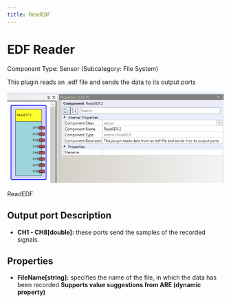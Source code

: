 ```yaml
---
title: ReadEDF
---
```


# EDF Reader

Component Type: Sensor (Subcategory: File System)

This plugin reads an .edf file and sends the data to its output ports

![Screenshot: ReadEDF plugin](img/readedf.png "Screenshot: ReadEDF plugin")

ReadEDF

## Output port Description

*   **CH1 - CH8\[double\]:** these ports send the samples of the recorded signals.

## Properties

*   **FileName\[string\]:** specifies the name of the file, in which the data has been recorded **Supports value suggestions from ARE (dynamic property)**
